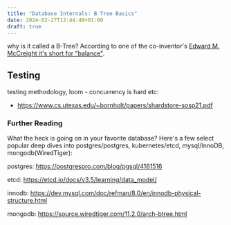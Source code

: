 ```yaml
---
title: "Database Internals: B Tree Basics"
date: 2024-02-27T12:44:49+01:00
draft: true
---
```


why is it called a B-Tree? According to one of the co-inventor's [Edward M. McCreight it's short for "balance"](https://vimeo.com/73357851).

## Testing
testing methodology, loom - concurrency is hard etc:
- https://www.cs.utexas.edu/~bornholt/papers/shardstore-sosp21.pdf



### Further Reading
What the heck is going on in your favorite database? Here's a few select
popular deep dives into postgres/postgres, kubernetes/etcd, mysql/InnoDB, mongodb(WiredTiger):

postgres:
https://postgrespro.com/blog/pgsql/4161516

etcd: https://etcd.io/docs/v3.5/learning/data_model/

innodb: https://dev.mysql.com/doc/refman/8.0/en/innodb-physical-structure.html

mongodb: https://source.wiredtiger.com/11.2.0/arch-btree.html
